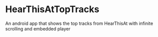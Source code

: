 # HearThisAtTopTracks
An android app that shows the top tracks from HearThisAt with infinite scrolling and embedded player
